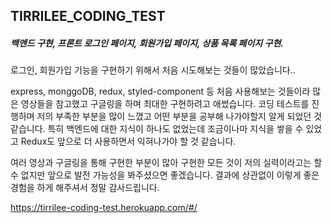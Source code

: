 ## TIRRILEE_CODING_TEST

##### 백엔드 구현, 프론트 로그인 페이지, 회원가입 페이지, 상품 목록 페이지 구현.

로그인, 회원가입 기능을 구현하기 위해서 처음 시도해보는 것들이 많았습니다..

express, monggoDB, redux, styled-component 등 처음 사용해보는 것들이라 많은 영상들을 참고했고 구글링을 하며 최대한 구현하려고 애썼습니다.
코딩 테스트를 진행하며 저의 부족한 부분을 많이 느꼈고 어떤 부분을 공부해 나가야할지 알게 되었던 것 같습니다. 특히 백엔드에 대한 지식이 하나도 없었는데 조금이나마 지식을 쌓을 수 있었고 Redux도 앞으로 더 사용하면서 익혀나가야 할 것 같습니다.

여러 영상과 구글링을 통해 구현한 부분이 많아 구현한 모든 것이 저의 실력이라고는 할 수 없지만 앞으로 발전 가능성을 봐주셨으면 좋겠습니다.
결과에 상관없이 이렇게 좋은 경험을 하게 해주셔서 정말 감사드립니다.

https://tirrilee-coding-test.herokuapp.com/#/

